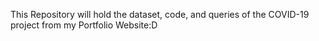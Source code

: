This Repository will hold the dataset, code, and queries of the COVID-19 project from my Portfolio Website:D
